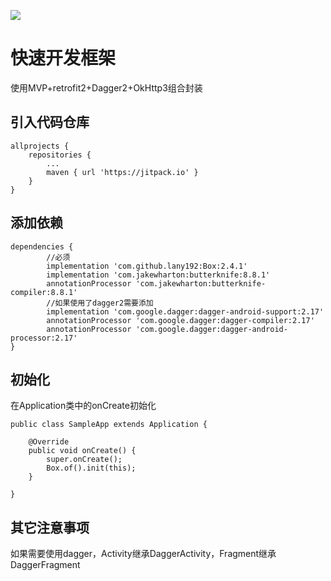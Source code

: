 [![](https://jitpack.io/v/lany192/Box.svg)](https://jitpack.io/#lany192/Box)

# 快速开发框架 

使用MVP+retrofit2+Dagger2+OkHttp3组合封装

## 引入代码仓库

    allprojects {
        repositories {
            ...
            maven { url 'https://jitpack.io' }
        }
    }
	
## 添加依赖

	dependencies {
	        //必须
	        implementation 'com.github.lany192:Box:2.4.1'
            implementation 'com.jakewharton:butterknife:8.8.1'
            annotationProcessor 'com.jakewharton:butterknife-compiler:8.8.1'
            //如果使用了dagger2需要添加
            implementation 'com.google.dagger:dagger-android-support:2.17'
            annotationProcessor 'com.google.dagger:dagger-compiler:2.17'
            annotationProcessor 'com.google.dagger:dagger-android-processor:2.17'
	}
	
## 初始化

在Application类中的onCreate初始化

    public class SampleApp extends Application {
    
        @Override
        public void onCreate() {
            super.onCreate();
            Box.of().init(this);
        }
    
    }

## 其它注意事项

如果需要使用dagger，Activity继承DaggerActivity，Fragment继承DaggerFragment
    